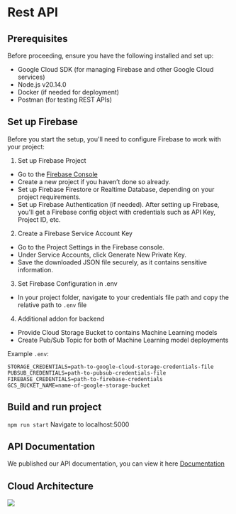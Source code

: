 # Rest API
## Prerequisites
Before proceeding, ensure you have the following installed and set up:

- Google Cloud SDK (for managing Firebase and other Google Cloud services)
- Node.js v20.14.0
- Docker (if needed for deployment)
- Postman (for testing REST APIs)

## Set up Firebase

Before you start the setup, you'll need to configure Firebase to work with your project:

1. Set up Firebase Project
- Go to the <a href="https://console.firebase.google.com">Firebase Console</a>
- Create a new project if you haven’t done so already.
- Set up Firebase Firestore or Realtime Database, depending on your project requirements.
- Set up Firebase Authentication (if needed).
After setting up Firebase, you'll get a Firebase config object with credentials such as API Key, Project ID, etc.
2. Create a Firebase Service Account Key
- Go to the Project Settings in the Firebase console.
- Under Service Accounts, click Generate New Private Key.
- Save the downloaded JSON file securely, as it contains sensitive information.
3. Set Firebase Configuration in .env
- In your project folder, navigate to your credentials file path and copy the relative path to `.env` file
4. Additional addon for backend
- Provide Cloud Storage Bucket to contains Machine Learning models
- Create Pub/Sub Topic for both of Machine Learning model deployments

Example `.env`:
```
STORAGE_CREDENTIALS=path-to-google-cloud-storage-credentials-file
PUBSUB_CREDENTIALS=path-to-pubsub-credentials-file
FIREBASE_CREDENTIALS=path-to-firebase-credentials
GCS_BUCKET_NAME=name-of-google-storage-bucket
```
## Build and run project
`npm run start`
Navigate to localhost:5000

## API Documentation
We published our API documentation, you can view it here <a href="https://docs.google.com/spreadsheets/d/1BYoo-XEQEeblnRURM9D6arKkrMlwVrhtl_2smJiRXio/edit?gid=0#gid=0">Documentation</a>

## Cloud Architecture 
<img src="https://photos.app.goo.gl/vxWx9TLBEEzsoQTn8">